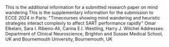 This is the additional information for a submitted research paper on mind wandering
This is the supplementary information for the submission to ECCE 2024 in Paris:
"Timecourses showing mind wandering and heuristic strategies interact
complexly to affect SART performance rapidly"
Omar Elkelani, Sara I. Ribeiro-Ali, Carina E.I. Westling, Harry J. Witchel
Addresses: Department of Clinical Neuroscience, Brighton and Sussex Medical School, UK
and Bournemouth University, Bournemouth, UK
